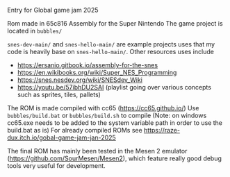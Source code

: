 Entry for Global game jam 2025

Rom made in 65c816 Assembly for the Super Nintendo
The game project is located in `bubbles/`

`snes-dev-main/` and `snes-hello-main/` are example projects uses that my code is heavily base on `snes-hello-main/`.
Other resources uses include
- https://ersanio.gitbook.io/assembly-for-the-snes
- https://en.wikibooks.org/wiki/Super_NES_Programming
- https://snes.nesdev.org/wiki/SNESdev_Wiki
- https://youtu.be/57ibhDU2SAI (playlist going over various concepts such as sprites, tiles, pallets)

The ROM is made compiled with cc65 (https://cc65.github.io/)
Use `bubbles/build.bat` or `bubbles/build.sh` to compile (Note: on windows cc65.exe needs to be added to the system variable path in order to use the build.bat as is)
For already compiled ROMs see https://raze-dux.itch.io/gobal-game-jam-jan-2025

The final ROM has mainly been tested in the Mesen 2 emulator (https://github.com/SourMesen/Mesen2), which feature really good debug tools very useful for development.
